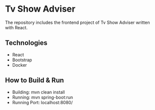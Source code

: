 # Tv Show Adviser

The repository includes the frontend project of Tv Show Adviser written with React.

## Technologies

- React
- Bootstrap
- Docker

## How to Build & Run

- Building:  mvn clean install
- Running:  mvn spring-boot:run
- Running Port: localhost:8080/


